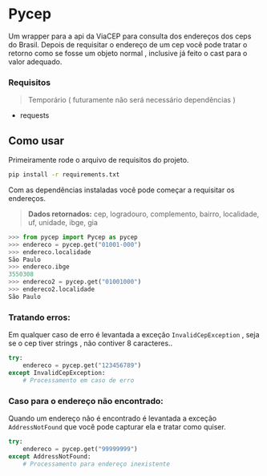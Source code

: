 # Pycep

Um wrapper para a api da ViaCEP para consulta dos endereços dos ceps do Brasil.
Depois de requisitar o endereço de um cep você pode tratar o retorno como se fosse um objeto normal , inclusive já feito o cast para o valor adequado.

### Requisitos
> Temporário ( futuramente não será necessário dependências )

- requests

## Como usar

Primeiramente rode o arquivo de requisitos do projeto.

```bash
pip install -r requirements.txt
```

Com as dependências instaladas você pode começar a requisitar os endereços.

> **Dados retornados:** cep, logradouro, complemento, bairro, localidade, uf, unidade, ibge, gia

```python
>>> from pycep import Pycep as pycep
>>> endereco = pycep.get("01001-000")
>>> endereco.localidade
São Paulo
>>> endereco.ibge
3550308
>>> endereco2 = pycep.get("01001000")
>>> endereco2.localidade
São Paulo
```

### Tratando erros:

Em qualquer caso de erro é levantada a exceção ```InvalidCepException``` , seja se o cep tiver strings , não contiver 8 caracteres..

```python
try:
	endereco = pycep.get("123456789")
except InvalidCepException:
	# Processamento em caso de erro
```

### Caso para o endereço não encontrado:

Quando um endereço não é encontrado é levantada a exceção ```AddressNotFound``` que você pode capturar ela e tratar como quiser.

```python
try:
	endereco = pycep.get("99999999")
except AddressNotFound:
	# Processamento para endereço inexistente
```
